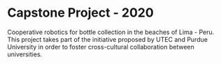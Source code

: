 # Capstone Project - 2020

Cooperative robotics for bottle collection in the beaches of Lima - Peru. 
This project takes part of the initiative proposed by UTEC and Purdue University in order
to foster cross-cultural collaboration between universities.

